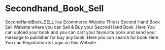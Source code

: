 # Secondhand_Book_Sell
SecondHandBook_SELL like Ecommerce Website This is Second Hand Book Sell Website where you can Sell & Buy your Second Hand Book .Here You can upload your book and you can cart your favourite book and send your message to publisher for buy any book. Here you can search for book.Here You can Registration & Login on this Website.
